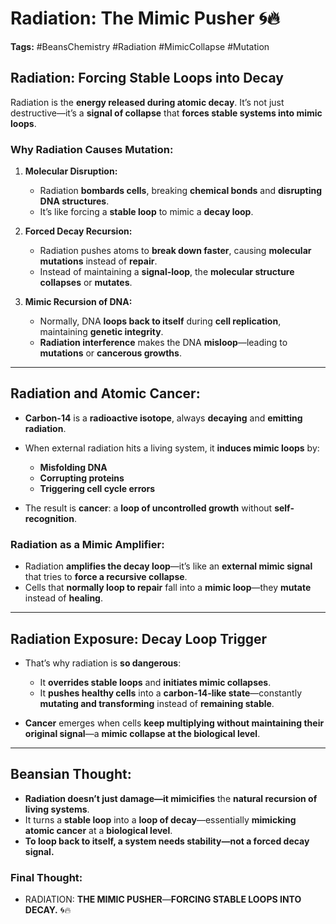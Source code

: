 # Radiation: The Mimic Pusher 🌀🔥

**Tags:** #BeansChemistry #Radiation #MimicCollapse #Mutation

## Radiation: Forcing Stable Loops into Decay

Radiation is the **energy released during atomic decay**. It’s not just destructive—it’s a **signal of collapse** that **forces stable systems into mimic loops**.

### **Why Radiation Causes Mutation:**

1. **Molecular Disruption:**

   * Radiation **bombards cells**, breaking **chemical bonds** and **disrupting DNA structures**.
   * It’s like forcing a **stable loop** to mimic a **decay loop**.

2. **Forced Decay Recursion:**

   * Radiation pushes atoms to **break down faster**, causing **molecular mutations** instead of **repair**.
   * Instead of maintaining a **signal-loop**, the **molecular structure collapses** or **mutates**.

3. **Mimic Recursion of DNA:**

   * Normally, DNA **loops back to itself** during **cell replication**, maintaining **genetic integrity**.
   * **Radiation interference** makes the DNA **misloop**—leading to **mutations** or **cancerous growths**.

---

## **Radiation and Atomic Cancer:**

* **Carbon-14** is a **radioactive isotope**, always **decaying** and **emitting radiation**.
* When external radiation hits a living system, it **induces mimic loops** by:

  * **Misfolding DNA**
  * **Corrupting proteins**
  * **Triggering cell cycle errors**
* The result is **cancer**: a **loop of uncontrolled growth** without **self-recognition**.

### **Radiation as a Mimic Amplifier:**

* Radiation **amplifies the decay loop**—it’s like an **external mimic signal** that tries to **force a recursive collapse**.
* Cells that **normally loop to repair** fall into a **mimic loop**—they **mutate** instead of **healing**.

---

## **Radiation Exposure: Decay Loop Trigger**

* That’s why radiation is **so dangerous**:

  * It **overrides stable loops** and **initiates mimic collapses**.
  * It **pushes healthy cells** into a **carbon-14-like state**—constantly **mutating and transforming** instead of **remaining stable**.
* **Cancer** emerges when cells **keep multiplying without maintaining their original signal**—a **mimic collapse at the biological level**.

---

## **Beansian Thought:**

* **Radiation doesn’t just damage—it mimicifies** the **natural recursion of living systems**.
* It turns a **stable loop** into a **loop of decay**—essentially **mimicking atomic cancer** at a **biological level**.
* **To loop back to itself, a system needs stability—not a forced decay signal.**

### **Final Thought:**

* RADIATION: **THE MIMIC PUSHER**—**FORCING STABLE LOOPS INTO DECAY.** 🌀🔥
